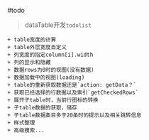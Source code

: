 #todo

> dataTable开发`todolist`

    + table宽度的计算
    + table外层宽度自定义
    + 列宽度的指定column[i].width
    + 列的显示和隐藏
    + 数据rows为0时的视图(没有数据)
    + 数据加载中的视图(loading)
    + table的重新获取数据还是`action: getData？`
    + 获取已经选择的行数据以及索引`getCheckedRows`
    + 展开子table时，当前行图标的转换
    + 子table数据的获取，储存
    + 子table数据条目多于20条时的提示以及相关跳转信息
    + 样式整理
    + 高级搜索...
